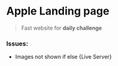 # Apple Landing page
> Fast website for **daily challenge**

### Issues:
- Images not shown if else {Live Server}
